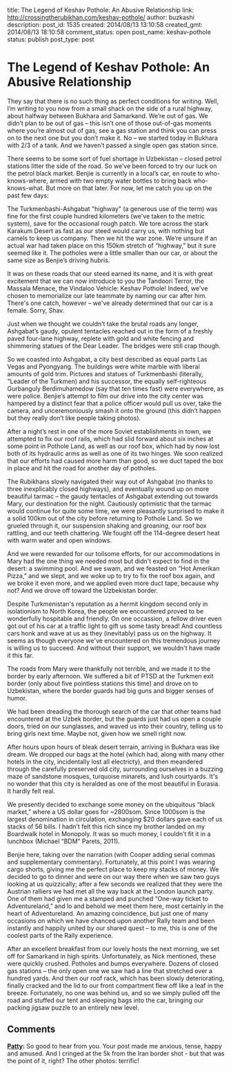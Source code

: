 title: The Legend of Keshav Pothole: An Abusive Relationship
link: http://crossingtherubikhan.com/keshav-pothole/
author: buzkashi
description: 
post_id: 1535
created: 2014/08/13 13:10:58
created_gmt: 2014/08/13 18:10:58
comment_status: open
post_name: keshav-pothole
status: publish
post_type: post

# The Legend of Keshav Pothole: An Abusive Relationship

<p>They say that there is no such thing as perfect conditions for writing. Well, I’m writing to you now from a small shack on the side of a rural highway, about halfway between Bukhara and Samarkand. We’re out of gas. We didn’t plan to be out of gas – this isn’t one of those out-of-gas moments where you’re almost out of gas, see a gas station and think you can press on to the next one but you don’t make it. No – we started today in Bukhara with 2/3 of a tank. And we haven’t passed a single open gas station since.</p>
<p>There seems to be some sort of fuel shortage in Uzbekistan – closed petrol stations litter the side of the road. So we’ve been forced to try our luck on the petrol black market. Benjie is currently in a local’s car, en route to who-knows-where, armed with two empty water bottles to bring back who-knows-what. But more on that later. For now, let me catch you up on the past few days:</p>
<p>The Turkmenbashi-Ashgabat "highway" (a generous use of the term) was fine for the first couple hundred kilometers (we've taken to the metric system), save for the occasional rough patch. We tore across the stark Karakum Desert as fast as our steed would carry us, with nothing but camels to keep us company. Then we hit the war zone. We’re unsure if an actual war had taken place on this 150km stretch of “highway,” but it sure seemed like it. The potholes were a little smaller than our car, or about the same size as Benjie’s driving hubris.</p>
<p>It was on these roads that our steed earned its name, and it is with great excitement that we can now introduce to you the Tandoori Terror, the Massala Menace, the Vindaloo Vehicle: Keshav Pothole! Indeed, we've chosen to memorialize our late teammate by naming our car after him. There's one catch, however – we've already determined that our car is a female. Sorry, Shav.</p>
<p>Just when we thought we couldn’t take the brutal roads any longer, Ashgabat’s gaudy, opulent tentacles reached out in the form of a freshly paved four-lane highway, replete with gold and white fencing and shimmering statues of the Dear Leader. The bridges were still crap though.</p>
<p>So we coasted into Ashgabat, a city best described as equal parts Las Vegas and Pyongyang. The buildings were white marble with liberal amounts of gold trim. Pictures and statues of Turkmenbashi (literally, "Leader of the Turkmen) and his successor, the equally self-righteous  Gurbanguly Berdimuhamedow (say that ten times fast) were everywhere, as were police. Benjie’s attempt to film our drive into the city center was hampered by a distinct fear that a police officer would pull us over, take the camera, and unceremoniously smash it onto the ground (this didn’t happen but they really don’t like people taking photos).</p>
<p>After a night’s rest in one of the more Soviet establishments in town, we attempted to fix our roof rails, which had slid forward about six inches at some point in Pothole Land, as well as our roof box, which had by now lost both of its hydraulic arms as well as one of its two hinges. We soon realized that our efforts had caused more harm than good, so we duct taped the box in place and hit the road for another day of potholes. </p>
<p>The Rubikhans slowly navigated their way out of Ashgabat (no thanks to three inexplicably closed highways), and eventually wound up on more beautiful tarmac – the gaudy tentacles of Ashgabat extending out towards Mary, our destination for the night. Cautiously optimistic that the tarmac would continue for quite some time, we were pleasantly surprised to make it a solid 100km out of the city before returning to Pothole Land. So we grueled through it, our suspension shaking and groaning, our roof box rattling, and our teeth chattering. We fought off the 114-degree desert heat with warm water and open windows.</p>
<p>And we were rewarded for our toilsome efforts, for our accommodations in Mary had the one thing we needed most but didn't expect to find in the desert: a swimming pool. And we swam, and we feasted on “Hot Amerikan Pizza,” and we slept, and we woke up to try to fix the roof box again, and we broke it even more, and we applied even more duct tape, because why not? And we drove off toward the Uzbekistan border.</p>
<p>Despite Turkmenistan's reputation as a hermit kingdom second only in isolationism to North Korea, the people we encountered proved to be wonderfully hospitable and friendly. On one occassion, a fellow driver even got out of his car at a traffic light to gift us some tasty bread! And countless cars honk and wave at us as they (inevitably) pass us on the highway. It seems as though everyone we've encountered on this tremendous journey is willing us to succeed. And without their support, we wouldn't have made it this far.</p>
<p>The roads from Mary were thankfully not terrible, and we made it to the border by early afternoon. We suffered a bit of PTSD at the Turkmen exit border (only about five pointless stations this time) and drove on to Uzbekistan, where the border guards had big guns and bigger senses of humor.</p>
<p>We had been dreading the thorough search of the car that other teams had encountered at the Uzbek border, but the guards just had us open a couple doors, tried on our sunglasses, and waved us into their country, telling us to bring girls next time. Maybe not, given how we smell right now.</p>
<p>After hours upon hours of bleak desert terrain, arriving in Bukhara was like dream. We dropped our bags at the hotel (which had, along with many other hotels in the city, incidentally lost all electricty), and then meandered through the carefully preserved old city, surrounding ourselves in a buzzing maze of sandstone mosques, turquoise minarets, and lush courtyards. It's no wonder that this city is heralded as one of the most beautiful in Eurasia. It hardly felt real.</p>
<p>We presently decided to exchange some money on the ubiquitous “black market,” where a US dollar goes for ~2800som. Since 1000som is the largest denomination in circulation, exchanging $20 dollars gave each of us stacks of 56 bills. I hadn’t felt this rich since my brother landed on my Boardwalk hotel in Monopoly. It was so much money, I couldn’t fit it in a lunchbox (Michael “BDM” Parets, 2011).</p>
<p>Benjie here, taking over the narration (with Cooper adding serial commas and supplementary commentary). Fortunately, at this point I was wearing cargo shorts, giving me the perfect place to keep my stacks of money. We decided to go to dinner and were on our way there when we saw two guys looking at us quizzically; after a few seconds we realized that they were the Austrian ralliers we had met all the way back at the London launch party. One of them had given me a stamped and punched “One-way ticket to Adventureland,” and lo and behold we meet them here, most certainly in the heart of Adventureland. An amazing coincidence, but just one of many occasions on which we have chanced upon another Rally team and been instantly and happily united by our shared quest – to me, this is one of the coolest parts of the Rally experience.</p>
<p>After an excellent breakfast from our lovely hosts the next morning, we set off for Samarkand in high spirits. Unfortunately, as Nick mentioned, these were quickly crushed. Potholes and bumps everywhere. Dozens of closed gas stations – the only open one we saw had a line that stretched over a hundred yards. And then our roof rack, which has been slowly deteriorating, finally cracked and the lid to our front compartment flew off like a leaf in the breeze. Fortunately, no one was behind us, and so we simply pulled off the road and stuffed our tent and sleeping bags into the car, bringing our packing jigsaw puzzle to an entirely new level.</p>

## Comments

**[Patty](#2959 "2014-08-13 13:48:04"):** So good to hear from you. Your post made me anxious, tense, happy and amused. And I cringed at the 5k from the Iran border shot - but that was the point of it, right? The other photos: terrific!

